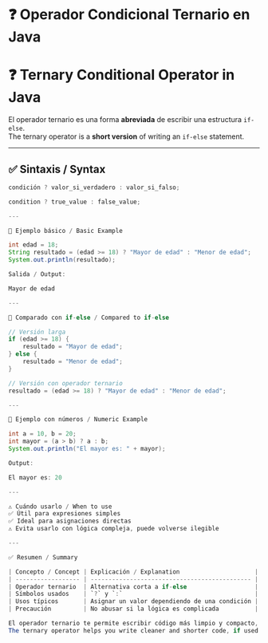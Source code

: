 # ❓ Operador Condicional Ternario en Java  
# ❓ Ternary Conditional Operator in Java

El operador ternario es una forma **abreviada** de escribir una estructura `if-else`.  
The ternary operator is a **short version** of writing an `if-else` statement.

---

## ✅ Sintaxis / Syntax

```java
condición ? valor_si_verdadero : valor_si_falso;

condition ? true_value : false_value;

---

🔹 Ejemplo básico / Basic Example

int edad = 18;
String resultado = (edad >= 18) ? "Mayor de edad" : "Menor de edad";
System.out.println(resultado);

Salida / Output:

Mayor de edad

---

🔹 Comparado con if-else / Compared to if-else

// Versión larga
if (edad >= 18) {
    resultado = "Mayor de edad";
} else {
    resultado = "Menor de edad";
}

// Versión con operador ternario
resultado = (edad >= 18) ? "Mayor de edad" : "Menor de edad";

---

🔄 Ejemplo con números / Numeric Example

int a = 10, b = 20;
int mayor = (a > b) ? a : b;
System.out.println("El mayor es: " + mayor);

Output:

El mayor es: 20

---

⚠️ Cuándo usarlo / When to use
✅ Útil para expresiones simples
✅ Ideal para asignaciones directas
⚠️ Evita usarlo con lógica compleja, puede volverse ilegible

---

✅ Resumen / Summary

| Concepto / Concept | Explicación / Explanation                     |
| ------------------ | --------------------------------------------- |
| Operador ternario  | Alternativa corta a if-else                   |
| Símbolos usados    | `?` y `:`                                     |
| Usos típicos       | Asignar un valor dependiendo de una condición |
| Precaución         | No abusar si la lógica es complicada          |

El operador ternario te permite escribir código más limpio y compacto, si lo usas con responsabilidad.
The ternary operator helps you write cleaner and shorter code, if used wisely.
